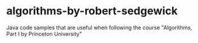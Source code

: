 # algorithms-by-robert-sedgewick
Java code samples that are useful when following the course "Algorithms, Part I  by Princeton University"
